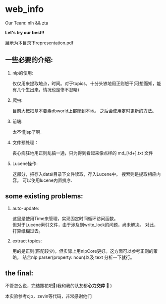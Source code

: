 # web_info



  Our Team:
          nlh && zta    
  
  **Let's try our best!!**
  
  展示为本目录下representation.pdf

## 一些必要的介绍:

 1. nlp的使用:
 
    仅仅用来提取地点，时间。对于topics，十分头铁地用正则怒干(可想而知，能有几个生出来，情况也是惨不忍睹)
 
 2. 爬虫:
    
    目前大概把基本要素dbworld上都爬到本地。   之后会使用定时更新的方法。
    
 3. 前端:
    
    太不懂jsp了啊.
    
 4. 文件预处理：
    
    丧心病狂地用正则乱搞一通，只为得到看起来像点样的 md_[\\d+].txt 文件
    
 5. Lucene操作:
    
    这部分，把存入data\\目录下文件读取，存入Lucene中。 搜索则是提取相应内容。 可以使用lucene内置排序.

## some existing problems:
  
 1. auto-update:
    
    这里是使用Time来管理，实现固定时间循环访问函数。  
    但对于Lucene索引文件，由于涉及到write_lock的问题，尚未解决。 对此，打算纸糊过去。  
    
 2. extract topics:
    
    用的是正则(匹配较少)，但实际上用nlpCore更好。这方面可以参考正则的策略， 结合nlp parser(property: noun)以及 text 分析一下就行。
   
 ## the final:
 
  不管怎么说，完结撒花吧:tada:(我和我的队友都**心力交瘁** :pray: )
    
  本实验参考cjp，zevin等代码，非常感谢他们
 
